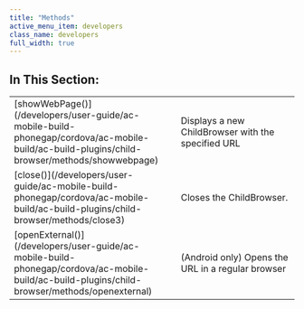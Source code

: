 ```yaml
---
title: "Methods"
active_menu_item: developers
class_name: developers
full_width: true
---
```



## In This Section:

<table>
<tr>
<td width="151">
[showWebPage()](/developers/user-guide/ac-mobile-build-phonegap/cordova/ac-mobile-build/ac-build-plugins/child-browser/methods/showwebpage)

</td>
<td width="23">
</td>
<td width="364">
Displays a new ChildBrowser with the specified URL

</td>
</tr>
<tr>
<td width="151">
[close()](/developers/user-guide/ac-mobile-build-phonegap/cordova/ac-mobile-build/ac-build-plugins/child-browser/methods/close3)

</td>
<td width="23">
</td>
<td width="364">
Closes the ChildBrowser.

</td>
</tr>
<tr>
<td width="151">
[openExternal()](/developers/user-guide/ac-mobile-build-phonegap/cordova/ac-mobile-build/ac-build-plugins/child-browser/methods/openexternal)

</td>
<td width="23">
</td>
<td width="364">
(Android only) Opens the URL in a regular browser

</td>
</tr>
</table>
